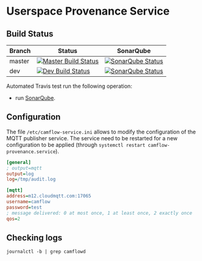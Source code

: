 # Userspace Provenance Service

## Build Status

| Branch | Status                                                                                  | SonarQube |
|--------|-----------------------------------------------------------------------------------------|-----------|
| master | [![Master Build Status](https://api.travis-ci.org/CamFlow/camflow-service.svg?branch=master)](https://travis-ci.org/CamFlow/camflow-service/branches)  |[![SonarQube Status](https://sonarqube.com//api/badges/gate?key=camflow%3Amqtt)](https://sonarqube.com/dashboard?id=camflow%3Amqtt)   |
| dev    | [![Dev Build Status](https://api.travis-ci.org/CamFlow/camflow-service.svg?branch=dev)](https://travis-ci.org/CamFlow/camflow-service/branches)      |[![SonarQube Status](https://sonarqube.com//api/badges/gate?key=camflow%3Amqtt%3Adev)](https://sonarqube.com/dashboard?id=camflow%3Amqtt%3Adev)   |

Automated Travis test run the following operation:
- run [SonarQube](https://sonarqube.com).

## Configuration

The file `/etc/camflow-service.ini` allows to modify the configuration of the MQTT publisher service. The service need to be restarted for a new configuration to be applied (through `systemctl restart camflow-provenance.service`).

``` INI
[general]
; output=mqtt
output=log
log=/tmp/audit.log

[mqtt]
address=m12.cloudmqtt.com:17065
username=camflow
password=test
; message delivered: 0 at most once, 1 at least once, 2 exactly once
qos=2
```

## Checking logs

```
journalctl -b | grep camflowd
```
